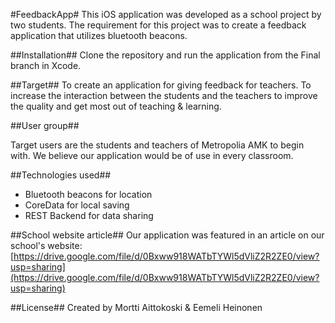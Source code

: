 #FeedbackApp#
This iOS application was developed as a school project by two students. The requirement for this project was to create a feedback application that utilizes bluetooth beacons.

##Installation##
Clone the repository and run the application from the Final branch in Xcode.

##Target##
To create an application for giving feedback for teachers.
To increase the interaction between the students and the teachers to improve the quality and get most out of teaching & learning.

##User group##

Target users are the students and teachers of Metropolia AMK to begin with. We believe our application would be of use in every classroom.

##Technologies used##

* Bluetooth beacons for location
* CoreData for local saving
* REST Backend for data sharing

##School website article##
Our application was featured in an article on our school's website:
[https://drive.google.com/file/d/0Bxww918WATbTYWl5dVliZ2R2ZE0/view?usp=sharing](https://drive.google.com/file/d/0Bxww918WATbTYWl5dVliZ2R2ZE0/view?usp=sharing)


##License##
Created by Mortti Aittokoski & Eemeli Heinonen
